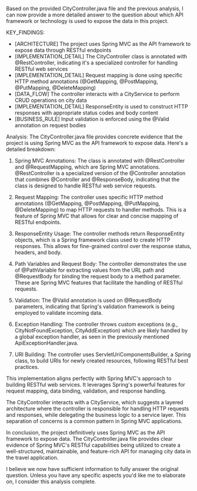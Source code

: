 Based on the provided CityController.java file and the previous analysis, I can now provide a more detailed answer to the question about which API framework or technology is used to expose the data in this project.

KEY_FINDINGS:
- [ARCHITECTURE] The project uses Spring MVC as the API framework to expose data through RESTful endpoints
- [IMPLEMENTATION_DETAIL] The CityController class is annotated with @RestController, indicating it's a specialized controller for handling RESTful web services
- [IMPLEMENTATION_DETAIL] Request mapping is done using specific HTTP method annotations (@GetMapping, @PostMapping, @PutMapping, @DeleteMapping)
- [DATA_FLOW] The controller interacts with a CityService to perform CRUD operations on city data
- [IMPLEMENTATION_DETAIL] ResponseEntity is used to construct HTTP responses with appropriate status codes and body content
- [BUSINESS_RULE] Input validation is enforced using the @Valid annotation on request bodies

Analysis:
The CityController.java file provides concrete evidence that the project is using Spring MVC as the API framework to expose data. Here's a detailed breakdown:

1. Spring MVC Annotations:
   The class is annotated with @RestController and @RequestMapping, which are Spring MVC annotations. @RestController is a specialized version of the @Controller annotation that combines @Controller and @ResponseBody, indicating that the class is designed to handle RESTful web service requests.

2. Request Mapping:
   The controller uses specific HTTP method annotations (@GetMapping, @PostMapping, @PutMapping, @DeleteMapping) to map HTTP requests to handler methods. This is a feature of Spring MVC that allows for clear and concise mapping of RESTful endpoints.

3. ResponseEntity Usage:
   The controller methods return ResponseEntity objects, which is a Spring framework class used to create HTTP responses. This allows for fine-grained control over the response status, headers, and body.

4. Path Variables and Request Body:
   The controller demonstrates the use of @PathVariable for extracting values from the URL path and @RequestBody for binding the request body to a method parameter. These are Spring MVC features that facilitate the handling of RESTful requests.

5. Validation:
   The @Valid annotation is used on @RequestBody parameters, indicating that Spring's validation framework is being employed to validate incoming data.

6. Exception Handling:
   The controller throws custom exceptions (e.g., CityNotFoundException, CityAddException) which are likely handled by a global exception handler, as seen in the previously mentioned ApiExceptionHandler.java.

7. URI Building:
   The controller uses ServletUriComponentsBuilder, a Spring class, to build URIs for newly created resources, following RESTful best practices.

This implementation aligns perfectly with Spring MVC's approach to building RESTful web services. It leverages Spring's powerful features for request mapping, data binding, validation, and response handling.

The CityController interacts with a CityService, which suggests a layered architecture where the controller is responsible for handling HTTP requests and responses, while delegating the business logic to a service layer. This separation of concerns is a common pattern in Spring MVC applications.

In conclusion, the project definitively uses Spring MVC as the API framework to expose data. The CityController.java file provides clear evidence of Spring MVC's RESTful capabilities being utilized to create a well-structured, maintainable, and feature-rich API for managing city data in the travel application.

I believe we now have sufficient information to fully answer the original question. Unless you have any specific aspects you'd like me to elaborate on, I consider this analysis complete.